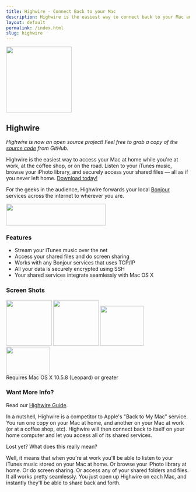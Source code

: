 ```yaml
---
title: Highwire - Connect Back to your Mac
description: Highwire is the easiest way to connect back to your Mac and access your computer remotely.
layout: default
permalink: /index.html
slug: highwire
---
```

<div id="bd" class="product"> 
	<div class="yui-gd band1"> 
	    <div class="yui-u first center"> 
			<img src="{{ site.cdn_url }}/images/highwire-logo180.png" width="180" height="180"> 
	    </div> 
	    <div class="yui-u left"> 
			<h2>Highwire</h2> 
			<p><em>Highwire is now an open source project! Feel free to grab a copy of the <a href="https://github.com/tylerhall/Highwire">source code</a> from GitHub.</em></p> 
			<p>Highwire is the easiest way to access your Mac at home while you're at work, at the coffee shop, or on the road. Listen to your iTunes music, browse your iPhoto library, and securely access your shared files &mdash; all as if you never left home. <a href="/highwire/download/">Download today!</a></p> 
			<p>For the geeks in the audience, Highwire forwards your local <a href="http://www.apple.com/support/bonjour/">Bonjour</a> services across the internet to wherever you are.</p> 
	    </div> 
	</div> 
	<div class="yui-g band2 center"> 
		<a href="/highwire/download/"><img src="{{ site.cdn_url }}/images/download.png" width="273" height="59"></a> 
	</div> 
	<div class="yui-g band3"> 
		<h3>Features</h3> 
		<ul> 
			<li>Stream your iTunes music over the net</li> 
			<li>Access your shared files and do screen sharing</li> 
			<li>Works with any Bonjour services that uses TCP/IP</li> 
			<li>All your data is securely encrypted using SSH</li> 
			<li>Your shared services integrate seamlessly with Mac OS X</li> 
		</ul> 
	</div> 
	<div class="yui-g band4"> 
		<h3>Screen Shots</h3> 
		<a href="{{ site.cdn_url }}/images/highwire-ss1.png" class="fb"><img src="{{ site.cdn_url }}/images/highwire-ss1-sm.png" width="125" height="125"></a> 
		<a href="{{ site.cdn_url }}/images/highwire-ss2.png" class="fb"><img src="{{ site.cdn_url }}/images/highwire-ss2-sm.png" width="125" height="125"></a> 
		<a href="{{ site.cdn_url }}/video/highwire-itunes.mov"><img src="{{ site.cdn_url }}/images/highwire-ss3-sm.png" width="119" height="109"></a> 
		<div id="requirements"> 
			<img src="{{ site.cdn_url }}/images/universal-binary.png" width="120" height="75"><br> 
			Requires Mac OS X 10.5.8 (Leopard) or greater
		</div> 
    </div> 
	<div class="yui-g band5"> 
		<h3>Want More Info?</h3> 
		<p>Read our <a href="http://clickontyler.com/blog/2009/12/highwire-guide/">Highwire Guide</a>.</p> 
		<p>In a nutshell, Highwire is a competitor to Apple's "Back to My Mac" service. You run one copy on your Mac at home, and another on your Mac at work (or at a coffee shop, etc). Highwire will then connect back to itself on your home computer and let you access all of its shared services.</p> 
		<p>Lost yet? What does this really mean?</p> 
		<p>Well, it means that when you're at work you'll be able to listen to your iTunes music stored on your Mac at home. Or browse your iPhoto library at home. Or do screen sharing. Or access any of your shared folders and files. It all works pretty seamlessly. You just open up Highwire on each Mac, and instantly they'll be able to share back and forth.</p> 
	</div> 
</div>